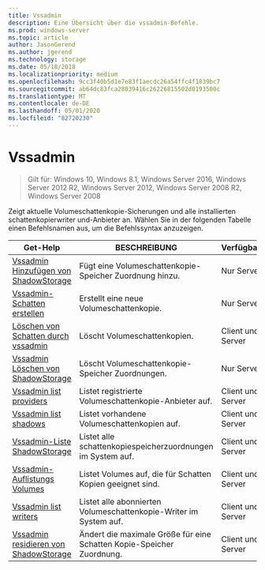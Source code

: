 ```yaml
---
title: Vssadmin
description: Eine Übersicht über die vssadmin-Befehle.
ms.prod: windows-server
ms.topic: article
author: JasonGerend
ms.author: jgerend
ms.technology: storage
ms.date: 05/18/2018
ms.localizationpriority: medium
ms.openlocfilehash: 9cc3f40b5d1e7e83f1aecdc26a54ffc4f1839bc7
ms.sourcegitcommit: ab64dc83fca28039416c26226815502d0193500c
ms.translationtype: MT
ms.contentlocale: de-DE
ms.lasthandoff: 05/01/2020
ms.locfileid: "82720230"
---
```

# <a name="vssadmin"></a>Vssadmin

> Gilt für: Windows 10, Windows 8.1, Windows Server 2016, Windows Server 2012 R2, Windows Server 2012, Windows Server 2008 R2, Windows Server 2008

Zeigt aktuelle Volumeschattenkopie-Sicherungen und alle installierten schattenkopierwriter und-Anbieter an. Wählen Sie in der folgenden Tabelle einen Befehlsnamen aus, um die Befehlssyntax anzuzeigen.

|Get-Help|BESCHREIBUNG|Verfügbarkeit
|---|---|---
|[Vssadmin Hinzufügen von ShadowStorage](https://docs.microsoft.com/previous-versions/windows/it-pro/windows-server-2012-r2-and-2012/cc788051(v%3dws.11))|Fügt eine Volumeschattenkopie-Speicher Zuordnung hinzu.| Nur Server
|[Vssadmin-Schatten erstellen](https://docs.microsoft.com/previous-versions/windows/it-pro/windows-server-2012-r2-and-2012/cc788055(v%3dws.11))|Erstellt eine neue Volumeschattenkopie.| Nur Server
|[Löschen von Schatten durch vssadmin](vssadmin-delete-shadows.md)|Löscht Volumeschattenkopien.| Client und Server
|[Vssadmin Löschen von ShadowStorage](https://docs.microsoft.com/previous-versions/windows/it-pro/windows-server-2012-r2-and-2012/cc785461(v%3dws.11))|Löscht Volumeschattenkopie-Speicher Zuordnungen.| Nur Server
|[Vssadmin list providers](https://docs.microsoft.com/previous-versions/windows/it-pro/windows-server-2012-r2-and-2012/cc788108(v%3dws.11))|Listet registrierte Volumeschattenkopie-Anbieter auf.| Client und Server
|[Vssadmin list shadows](vssadmin-list-shadows.md)|Listet vorhandene Volumeschattenkopien auf.| Client und Server
|[Vssadmin-Liste ShadowStorage](https://docs.microsoft.com/previous-versions/windows/it-pro/windows-server-2012-r2-and-2012/cc788045(v%3dws.11))|Listet alle schattenkopiespeicherzuordnungen im System auf.| Client und Server
|[Vssadmin-Auflistungs Volumes](https://docs.microsoft.com/previous-versions/windows/it-pro/windows-server-2012-r2-and-2012/cc788064(v%3dws.11))|Listet Volumes auf, die für Schatten Kopien geeignet sind.| Client und Server
|[Vssadmin list writers](vssadmin-list-writers.md)|Listet alle abonnierten Volumeschattenkopie-Writer im System auf.| Client und Server
|[Vssadmin residieren von ShadowStorage](vssadmin-resize-shadowstorage.md)|Ändert die maximale Größe für eine Schatten Kopie-Speicher Zuordnung.| Client und Server
